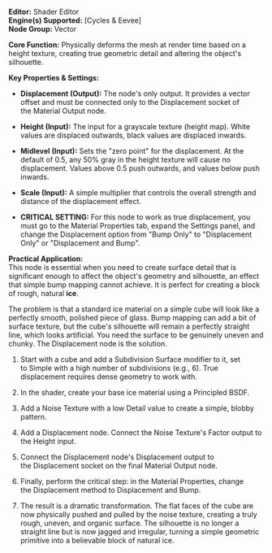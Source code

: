 **Editor:** Shader Editor  
**Engine(s) Supported:** [Cycles & Eevee]  
**Node Group:** Vector

**Core Function:** Physically deforms the mesh at render time based on a height texture, creating true geometric detail and altering the object's silhouette.

**Key Properties & Settings:**

- **Displacement (Output):** The node's only output. It provides a vector offset and must be connected only to the Displacement socket of the Material Output node.
    
- **Height (Input):** The input for a grayscale texture (height map). White values are displaced outwards, black values are displaced inwards.
    
- **Midlevel (Input):** Sets the "zero point" for the displacement. At the default of 0.5, any 50% gray in the height texture will cause no displacement. Values above 0.5 push outwards, and values below push inwards.
    
- **Scale (Input):** A simple multiplier that controls the overall strength and distance of the displacement effect.
    
- **CRITICAL SETTING:** For this node to work as true displacement, you must go to the Material Properties tab, expand the Settings panel, and change the Displacement option from "Bump Only" to "Displacement Only" or "Displacement and Bump".
    

**Practical Application:**  
This node is essential when you need to create surface detail that is significant enough to affect the object's geometry and silhouette, an effect that simple bump mapping cannot achieve. It is perfect for creating a block of rough, natural **ice**.

The problem is that a standard ice material on a simple cube will look like a perfectly smooth, polished piece of glass. Bump mapping can add a bit of surface texture, but the cube's silhouette will remain a perfectly straight line, which looks artificial. You need the surface to be genuinely uneven and chunky. The Displacement node is the solution.

1. Start with a cube and add a Subdivision Surface modifier to it, set to Simple with a high number of subdivisions (e.g., 6). True displacement requires dense geometry to work with.
    
2. In the shader, create your base ice material using a Principled BSDF.
    
3. Add a Noise Texture with a low Detail value to create a simple, blobby pattern.
    
4. Add a Displacement node. Connect the Noise Texture's Factor output to the Height input.
    
5. Connect the Displacement node's Displacement output to the Displacement socket on the final Material Output node.
    
6. Finally, perform the critical step: in the Material Properties, change the Displacement method to Displacement and Bump.
    
7. The result is a dramatic transformation. The flat faces of the cube are now physically pushed and pulled by the noise texture, creating a truly rough, uneven, and organic surface. The silhouette is no longer a straight line but is now jagged and irregular, turning a simple geometric primitive into a believable block of natural ice.